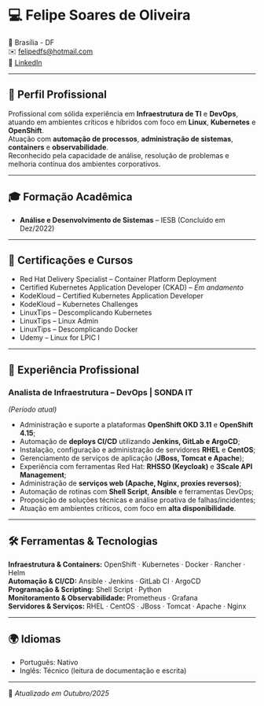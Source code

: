 # 💻 Felipe Soares de Oliveira

📍 Brasília - DF  
✉️ [felipedfs@hotmail.com](mailto:felipedfs@hotmail.com)  
🔗 [LinkedIn](https://www.linkedin.com/in/felipesoareso)  

---

## 👤 Perfil Profissional

Profissional com sólida experiência em **Infraestrutura de TI** e **DevOps**, atuando em ambientes críticos e híbridos com foco em **Linux**, **Kubernetes** e **OpenShift**.  
Atuação com **automação de processos**, **administração de sistemas**, **containers** e **observabilidade**.  
Reconhecido pela capacidade de análise, resolução de problemas e melhoria contínua dos ambientes corporativos.

---

## 🎓 Formação Acadêmica

- **Análise e Desenvolvimento de Sistemas** – IESB (Concluído em Dez/2022)  

---

## 📜 Certificações e Cursos

- Red Hat Delivery Specialist – Container Platform Deployment  
- Certified Kubernetes Application Developer (CKAD) – *Em andamento*  
- KodeKloud – Certified Kubernetes Application Developer  
- KodeKloud – Kubernetes Challenges  
- LinuxTips – Descomplicando Kubernetes  
- LinuxTips – Linux Admin  
- LinuxTips – Descomplicando Docker  
- Udemy – Linux for LPIC I  

---

## 💼 Experiência Profissional

### Analista de Infraestrutura – DevOps | **SONDA IT**
*(Período atual)*

- Administração e suporte a plataformas **OpenShift OKD 3.11** e **OpenShift 4.15**;  
- Automação de **deploys CI/CD** utilizando **Jenkins, GitLab e ArgoCD**;  
- Instalação, configuração e administração de servidores **RHEL** e **CentOS**;  
- Gerenciamento de serviços de aplicação (**JBoss, Tomcat e Apache**);  
- Experiência com ferramentas Red Hat: **RHSSO (Keycloak)** e **3Scale API Management**;  
- Administração de **serviços web (Apache, Nginx, proxies reversos)**;  
- Automação de rotinas com **Shell Script**, **Ansible** e ferramentas DevOps;  
- Proposição de soluções técnicas e análise proativa de falhas/incidentes;  
- Atuação em ambientes críticos, com foco em **alta disponibilidade**.  

---

## 🛠️ Ferramentas & Tecnologias

**Infraestrutura & Containers:** OpenShift · Kubernetes · Docker · Rancher · Helm  
**Automação & CI/CD:** Ansible · Jenkins · GitLab CI · ArgoCD  
**Programação & Scripting:** Shell Script · Python  
**Monitoramento & Observabilidade:** Prometheus · Grafana  
**Servidores & Serviços:** RHEL · CentOS · JBoss · Tomcat · Apache · Nginx  

---

## 🌍 Idiomas

- Português: Nativo  
- Inglês: Técnico (leitura de documentação e escrita)  

---

📌 *Atualizado em Outubro/2025*  

